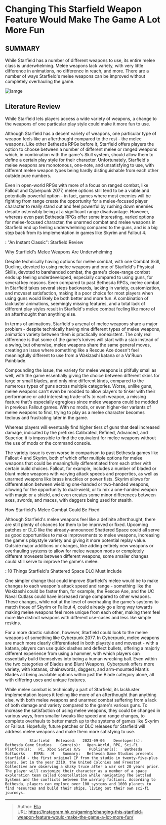 # Changing This Starfield Weapon Feature Would Make The Game A Lot More Fun


## SUMMARY 



  While Starfield has a number of different weapons to use, its entire melee class is underwhelming.   Melee weapons lack variety, with very little difference in animations, no difference in reach, and more.   There are a number of ways Starfield&#39;s melee weapons can be improved without completely overhauling the game.  

![iamge](https://static1.srcdn.com/wordpress/wp-content/uploads/2023/11/starfield-axe-crimson-raider.jpg)

## Literature Review

While Starfield lets players access a wide variety of weapons, a change to the weapons of one particular play style could make it more fun to use.




Although Starfield has a decent variety of weapons, one particular type of weapon feels like an afterthought compared to the rest - the melee weapons. Like other Bethesda RPGs before it, Starfield offers players the option to choose between a number of different melee or ranged weapons which, in combination with the game&#39;s Skill system, should allow them to define a certain play style for their character. Unfortunately, Starfield&#39;s melee weapons are monotonous, one-note, and unsatisfying to use, with different melee weapon types being hardly distinguishable from each other outside pure numbers.




Even in open-world RPGs with more of a focus on ranged combat, like Fallout and Cyberpunk 2077, melee options still tend to be a viable and potentially powerful option - in fact, games where most enemies will be fighting from range create the opportunity for a melee-focused player character to really stand out and feel powerful by rushing down enemies despite ostensibly being at a significant range disadvantage. However, whereas even past Bethesda RPGs offer some interesting, varied options for melee-focused character, the unarmed combat and melee weapons in Starfield end up feeling underwhelming compared to the guns, and is a big step back from its implementation in games like Skyrim and Fallout 4.

 : &#34;An Instant Classic&#34;: Starfield Review


 Why Starfield&#39;s Melee Weapons Are Underwhelming 
         




Despite technically having options for melee combat, with one Combat Skill, Dueling, devoted to using melee weapons and one of Starfield&#39;s Physical Skills, devoted to barehanded combat, the game&#39;s close-range combat ends up feeling underdeveloped, especially compared to using guns, for several key reasons. Even compared to past Bethesda RPGs, melee combat in Starfield takes several steps backwards, lacking in variety, customization, and moveset satisfaction, making it a poor choice for most players when using guns would likely be both better and more fun. A combination of lackluster animations, seemingly missing features, and a total lack of different play styles result in Starfield&#39;s melee combat feeling like more of an afterthought than anything else.

In terms of animations, Starfield&#39;s arsenal of melee weapons share a major problem - despite technically having nine different types of melee weapons, animation variety between them is practically nonexistent. The only real difference is that some of the game&#39;s knives will start with a stab instead of a swing, but otherwise, melee weapons share the same general moves, creating an issue where something like a Rescue Axe doesn&#39;t feel meaningfully different to use from a Wakizashi katana or a Va&#39;Ruun Painblade.




Compounding the issue, the variety for melee weapons is pitifully small as well, with the game essentially giving the choice between different skins for large or small blades, and only nine different kinds, compared to the numerous types of guns across multiple categories. Worse, unlike guns, melee weapons can&#39;t even be modded to allow players to tinker with their performance or add interesting trade-offs to each weapon, a missing feature that&#39;s especially egregious since melee weapons could be modded in previous Fallout games. With no mods, or even higher-tier variants of melee weapons to find, trying to play as a melee character becomes tedious and frustrating later in the game.



Whereas players will eventually find higher tiers of guns that deal increased damage, indicated by the prefixes Calibrated, Refined, Advanced, and Superior, it is impossible to find the equivalent for melee weapons without the use of mods or the command console.




The variety issue is even worse in comparison to past Bethesda games like Fallout 4 and Skyrim, both of which offer multiple options for melee weapons that could be meaningfully differentiated from each other with certain build choices. Fallout, for example, includes a number of bladed or blunt melee weapons with varying attack speeds and properties, as well as unarmed weapons like brass knuckles or power fists. Skyrim allows for differentiation between wielding one-handed or two-handed weapons, allowing for the opportunity to dual-wield, or to mix a one-handed weapon with magic or a shield, and even creates some minor differences between axes, swords, and maces, with daggers being used for stealth.






 How Starfield&#39;s Melee Combat Could Be Fixed 
          

Although Starfield&#39;s melee weapons feel like a definite afterthought, there are still plenty of chances for them to be improved or fixed. Upcoming patches or DLC like the already-announced Shattered Space could all serve as good opportunities to make improvements to melee weapons, increasing the game&#39;s playstyle variety and giving it more potential replay value. Outside major additions or changes, like adding entirely new weapons or overhauling systems to allow for melee weapon mods or completely different movesets between different weapons, some smaller changes could still serve to improve the game&#39;s melee.

 : 10 Things Starfield&#39;s Shattered Space DLC Must Include

One simpler change that could improve Starfield&#39;s melee would be to make changes to each weapon&#39;s attack speed and range - something like the Wakizashi could be faster than, for example, the Rescue Axe, and the UC Naval Cutlass could have increased range compared to other weapons. These changes, while not at the level of overhauling the game&#39;s systems to match those of Skyrim or Fallout 4, could already go a long way towards making melee weapons feel more unique from each other, making them feel more like distinct weapons with different use-cases and less like simple reskins.




For a more drastic solution, however, Starfield could look to the melee weapons of something like Cyberpunk 2077. In Cyberpunk, melee weapons are much more clearly differentiated in both playstyle and moveset - with a katana, players can use quick slashes and deflect bullets, offering a majorly different experience from using a hammer, with which players can essentially build themselves into being a human wrecking ball. Even within the two categories of Blades and Blunt Weapons, Cyberpunk offers more variety, with katanas, chainswords, daggers, and arm-mounted Mantis Blades all being available options within just the Blade category alone, all with differing uses and unique features.

While melee combat is technically a part of Starfield, its lackluster implementation leaves it feeling like more of an afterthought than anything else, with both melee weapons and unarmed combat suffering from a lack of both damage and variety compared to the game&#39;s various guns. To increase the satisfaction of using melee weapons, they could be changed in various ways, from smaller tweaks like speed and range changes, to complete overhauls to better match up to the systems of games like Skyrim or Fallout. Hopefully, future patches or DLC releases for Starfield will address melee weapons and make them more satisfying to use.




               Starfield   Released:   2023-09-06    Developer(s):   Bethesda Game Studios    Genre(s):   Open-World, RPG, Sci-Fi    Platform(s):   PC, Xbox Series X/S    Publisher(s):   Bethesda Softworks    ESRB:   M    Summary:   Bethesda Game Studios presents Starfield - the first original IP from the studio in twenty-five-plus years. Set in the year 2310, the United Colonies and Freestar Collective are observing a shaky truce after a war set 20 years prior. The player will customize their character as a member of a space exploration team called Constellation while navigating The Settled Systems and the conflicts between the warring factions. According to Bethesda, players can explore over 100 systems and 1000 planets to find resources and build their ships, living out their own sci-fi journeys.      

---

> Author: [Ella](https://instagram.hk.cn/)  
> URL: https://instagram.hk.cn/gaming/changing-this-starfield-weapon-feature-would-make-the-game-a-lot-more-fun/  

